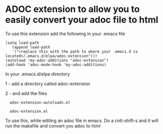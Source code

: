 # ADOC extension to allow you to easily convert your adoc file to html

To use this extension add the following in your .emacs file

```
(setq load-path
   (append load-path
   '("<replace this with the path to where your .emacs.d is located>/.emacs.d/elpa/adoc-extension")))
(autoload 'my-adoc-additions "adoc-extension")
(add-hook 'adoc-mode-hook 'my-adoc-additions)
```


In your .emacs.d/elpa directory

1 - add a directory called adoc-extension

2 - and add the files

      adoc-extension-autoloads.el
      
      adoc-extension.el

To use this, while editing an adoc file in emacs.
Do a cntl-shift-s and it will run the makefile and convert you adoc to html
